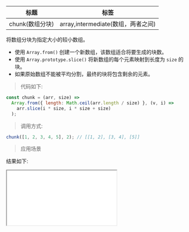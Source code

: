 | 标题            | 标签                               |
| --------------- | ---------------------------------- |
| chunk(数组分块) | array,intermediate(数组，两者之间) |

将数组分块为指定大小的较小数组。

- 使用 `Array.from()` 创建一个新数组，该数组适合将要生成的块数。
- 使用 `Array.prototype.slice()` 将新数组的每个元素映射到长度为 `size` 的块。
- 如果原始数组不能被平均分割，最终的块将包含剩余的元素。

> 代码如下:

```js
const chunk = (arr, size) =>
  Array.from({ length: Math.ceil(arr.length / size) }, (v, i) =>
    arr.slice(i * size, i * size + size)
  );
```

> 调用方式:

```js
chunk([1, 2, 3, 4, 5], 2); // [[1, 2], [3, 4], [5]]
```

> 应用场景

<div class="code-editor" data-url="codes/javascript/html/chunk.html" data-language="html"></div>

结果如下:

<iframe src="codes/javascript/html/chunk.html"></iframe>
